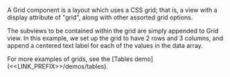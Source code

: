 A Grid component is a layout which uses a CSS grid; that is, a view with a display attribute of "grid", along with other assorted grid options.

The subviews to be contained within the grid are simply appended to Grid view. In this example, we set up the grid to have 2 rows and 3 columns, and append a centered text label for each of the values in the data array.

For more examples of grids, see the [Tables demo](<<LINK_PREFIX>>/demos/tables).

